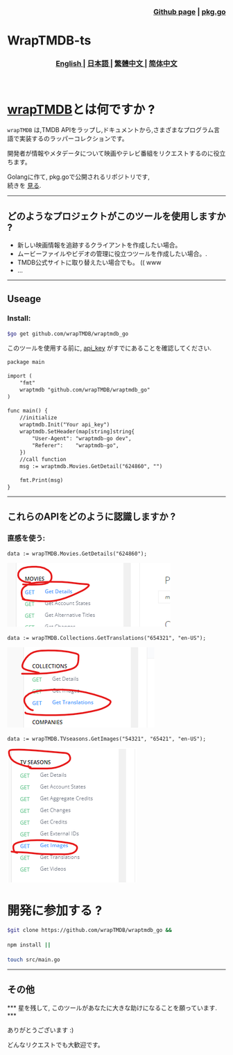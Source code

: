 
<h3 align="right">
<a href="https://github.com/wrapTMDB/wraptmdb_go">Github page</a> |
<a href="https://pkg.go.dev/github.com/wrapTMDB/wraptmdb_go">pkg.go</a>  
</h3>


# WrapTMDB-ts  
<h3>
<p align="center">
<a href="README.md"> English </a>|
<a href="/docs/README_ja.md"> 日本語 </a>|
<a href="/docs/README_zh-tw.md"> 繁體中文 </a>|
<a href="/docs/README_zh-ch.md"> 简体中文 </a>
</p>
</h3>
<br/>

# [wrapTMDB](https://github.com/wrapTMDB/wrapTMDB)とは何ですか ?

```wrapTMDB``` は,TMDB APIをラップし,ドキュメントから,さまざまなプログラム言語で実装するのラッパーコレクションです。

開発者が情報やメタデータについて映画やテレビ番組をリクエストするのに役立ちます。<br/>

Golangに作て, pkg.goで公開されるリポジトリです,<br/>
続きを [見る](https://github.com/wrapTMDB/wrapTMDB).
___
## どのようなプロジェクトがこのツールを使用しますか ?

- 新しい映画情報を追跡するクライアントを作成したい場合。
- ムービーファイルやビデオの管理に役立つツールを作成したい場合。.
- TMDB公式サイトに取り替えたい場合でも。 (( www
- ...

___
## Useage

### Install:

```bash
$go get github.com/wrapTMDB/wraptmdb_go
```

このツールを使用する前に, [api_key](https://developers.themoviedb.org/3/getting-started/authentication) がすでにあることを確認してください.
<br/>

``` Golang
package main

import (
	"fmt"
	wraptmdb "github.com/wrapTMDB/wraptmdb_go"
)

func main() {
	//initialize
	wraptmdb.Init("Your api_key")
	wraptmdb.SetHeader(map[string]string{
		"User-Agent": "wraptmdb-go dev",
		"Referer":    "wraptmdb-go",
	})
	//call function
	msg := wraptmdb.Movies.GetDetail("624860", "")

	fmt.Print(msg)
}

```
___

## これらのAPIをどのように認識しますか ?

### 直感を使う:
```Golang
data := wrapTMDB.Movies.GetDetails("624860");
```
![alt text](172714.png)

```Golang
data := wrapTMDB.Collections.GetTranslations("654321", "en-US");
```
![alt text](172927.png)

```Golang
data := wrapTMDB.TVseasons.GetImages("54321", "65421", "en-US");
```
![alt text](172331.png)



# 開発に参加する ?
```bash
$git clone https://github.com/wrapTMDB/wraptmdb_go &&

npm install ||

touch src/main.go
```

___
## その他

*** 星を残して, このツールがあなたに大きな助けになることを願っています. ***

ありがとうございます :)

どんなリクエストでも大歓迎です。